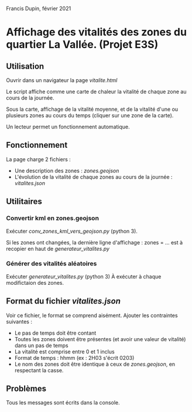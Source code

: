 Francis Dupin, février 2021

# Affichage des vitalités des zones du quartier La Vallée. (Projet E3S)

## Utilisation
Ouvrir dans un navigateur la page *vitalite.html*

Le script affiche comme une carte de chaleur la vitalité de chaque zone au cours de la journée.

Sous la carte, affichage de la vitalité moyenne, et de la vitalité d'une ou plusieurs zones au cours du temps (cliquer sur une zone de la carte).

Un lecteur permet un fonctionnement automatique.

## Fonctionnement
La page charge 2 fichiers :

* Une description des zones : *zones.geojson*
* L'évolution de la vitalité de chaque zones au cours de la journée : *vitalites.json*

## Utilitaires
### Convertir kml en zones.geojson
Exécuter *conv_zones_kml_vers_geojson.py* (python 3).

Si les zones ont changées, la dernière ligne d'affichage : zones = ... est à recopier en haut de *generateur_vitalites.py*

### Générer des vitalités aléatoires
Exécuter *generateur_vitalites.py* (python 3)
À exécuter à chaque modifictaion des zones.

## Format du fichier *vitalites.json*
Voir ce fichier, le format se comprend aisément.
Ajouter les contraintes suivantes :

* Le pas de temps doit être contant
* Toutes les zones doivent être présentes (et avoir une valeur de vitalité) dans un pas de temps
* La vitalité est comprise entre 0 et 1 inclus
* Format de temps : hhmm (ex : 2H03 s'écrit 0203)
* Le nom des zones doit être identique à ceux de *zones.geojson*, en respectant la casse.

## Problèmes
Tous les messages sont écrits dans la console.
